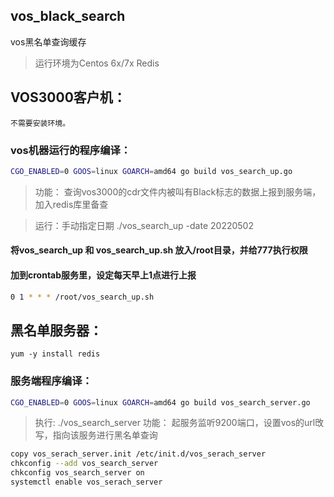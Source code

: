 ## vos_black_search
vos黑名单查询缓存
> 运行环境为Centos 6x/7x Redis

## VOS3000客户机：
```不需要安装环境。```
### vos机器运行的程序编译：
```bash
CGO_ENABLED=0 GOOS=linux GOARCH=amd64 go build vos_search_up.go
```

> 功能： 查询vos3000的cdr文件内被叫有Black标志的数据上报到服务端，加入redis库里备查

> 运行：手动指定日期  ./vos_search_up -date 20220502

#### 将vos_search_up 和 vos_search_up.sh 放入/root目录，并给777执行权限

#### 加到crontab服务里，设定每天早上1点进行上报
```bash
0 1 * * * /root/vos_search_up.sh
```

## 黑名单服务器：
```yum -y install redis```

### 服务端程序编译：
```bash
CGO_ENABLED=0 GOOS=linux GOARCH=amd64 go build vos_search_server.go
```
> 执行:  ./vos_search_server
> 功能： 起服务监听9200端口，设置vos的url攺写，指向该服务进行黑名单查询
```bash
copy vos_serach_server.init /etc/init.d/vos_serach_server
chkconfig --add vos_search_server
chkconfig vos_search_server on
systemctl enable vos_serach_server
```
